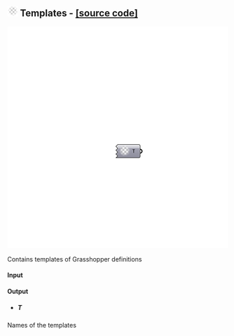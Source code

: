 ## ![](../images/icons/Templates.png) Templates - [[source code]](https://github.com/Eddy3D-Dev/Eddy3D-UMCF/blob/release/UMCF/CMP/Meta/TemplatesCMP.cs)

![](../images/components/Templates.png)

Contains templates of Grasshopper definitions

#### Input

#### Output
* ##### T
Names of the templates